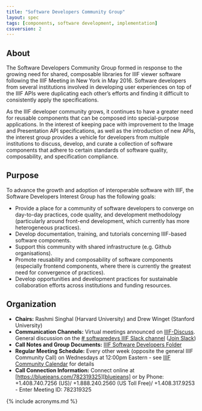 ```yaml
---
title: "Software Developers Community Group"
layout: spec
tags: [components, software development, implementation]
cssversion: 2
---
```

## About

The Software Developers Community Group formed in response to the growing need for shared, composable libraries for IIIF viewer software following the IIIF Meeting in New York in May 2016. Software developers from several institutions involved in developing user experiences on top of the IIIF APIs were duplicating each other’s efforts and finding it difficult to consistently apply the specifications.

As the IIIF developer community grows, it continues to have a greater need for reusable components that can be composed into special-purpose applications. In the interest of keeping pace with improvement to the Image and Presentation API specifications, as well as the introduction of new APIs, the interest group provides a vehicle for developers from multiple institutions to discuss, develop, and curate a collection of software components that adhere to certain standards of software quality, composability, and specification compliance.

## Purpose
To advance the growth and adoption of interoperable software with IIIF, the Software Developers Interest Group has the following goals:

* Provide a place for a community of software developers to converge on day-to-day practices, code quality, and development methodology (particularly around front-end development, which currently has more heterogeneous practices).
* Develop documentation, training, and tutorials concerning IIIF-based software components.
* Support this community with shared infrastructure (e.g. Github organisations).
* Promote reusability and composability of software components (especially frontend components, where there is currently the greatest need for convergence of practices).
* Develop opportunities and development practices for sustainable collaboration efforts across institutions and funding resources.

## Organization
* **Chairs:** Rashmi Singhal (Harvard University) and Drew Winget (Stanford University)
* **Communication Channels:** Virtual meetings announced on [IIIF-Discuss][iiif-discuss]. General discussion on the [# softwaredevs IIIF Slack channel][devs-slack] ([Join Slack][join-slack])
* **Call Notes and Group Documents:** [IIIF Software Developers Folder][devs-folder]
* **Regular Meeting Schedule:** Every other week (opposite the general IIIF Community Call) on Wednesdays at 12:00pm Eastern - see [IIIF Community Calendar][calendar] for details
* **Call Connection Information:** Connect online at [https://bluejeans.com/782319325][bluejeans] or by Phone: +1.408.740.7256 (US)/ +1.888.240.2560 (US Toll Free)/ +1.408.317.9253 - Enter Meeting ID: 782319325


[iiif-discuss]: https://groups.google.com/forum/#!forum/iiif-discuss
[devs-slack]: https://iiif.slack.com/messages/softwaredevs/details/
[join-slack]: http://bit.ly/iiif-slack
[devs-folder]: https://drive.google.com/drive/folders/0B8WLA_XCC1koZUF6TEFmQW5Vc0E?usp=sharing
[calendar]: http://iiif.io/community/groups/
[bluejeans]: https://bluejeans.com/782319325


{% include acronyms.md %}
